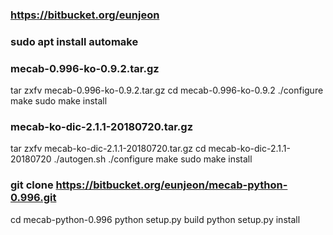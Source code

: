 ### https://bitbucket.org/eunjeon

### sudo apt install automake

### mecab-0.996-ko-0.9.2.tar.gz
tar zxfv mecab-0.996-ko-0.9.2.tar.gz
cd mecab-0.996-ko-0.9.2
./configure
make
sudo make install

### mecab-ko-dic-2.1.1-20180720.tar.gz
tar zxfv mecab-ko-dic-2.1.1-20180720.tar.gz
cd mecab-ko-dic-2.1.1-20180720
./autogen.sh
./configure
make
sudo make install

### git clone https://bitbucket.org/eunjeon/mecab-python-0.996.git
cd mecab-python-0.996
python setup.py build
python setup.py install